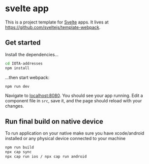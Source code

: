 # svelte app

This is a project template for [Svelte](https://svelte.dev) apps. It lives at https://github.com/sveltejs/template-webpack.


## Get started

Install the dependencies...

```bash
cd IOTA-addresses
npm install
```

...then start webpack:

```bash
npm run dev
```

Navigate to [localhost:8080](http://localhost:8080). You should see your app running. Edit a component file in `src`, save it, and the page should reload with your changes.

## Run final build on native device

To run application on your native make sure you have xcode/android installed or any physical device connected to your machine

```bash
npm run build
npx cap sync
npx cap run ios / npx cap run android
```
